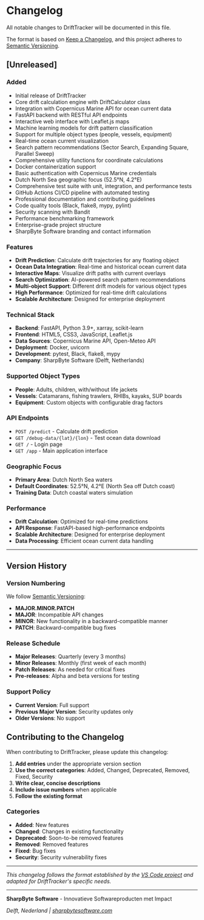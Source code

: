 # Changelog

All notable changes to DriftTracker will be documented in this file.

The format is based on [Keep a Changelog](https://keepachangelog.com/en/1.0.0/),
and this project adheres to [Semantic Versioning](https://semver.org/spec/v2.0.0.html).

## [Unreleased]

### Added
- Initial release of DriftTracker
- Core drift calculation engine with DriftCalculator class
- Integration with Copernicus Marine API for ocean current data
- FastAPI backend with RESTful API endpoints
- Interactive web interface with Leaflet.js maps
- Machine learning models for drift pattern classification
- Support for multiple object types (people, vessels, equipment)
- Real-time ocean current visualization
- Search pattern recommendations (Sector Search, Expanding Square, Parallel Sweep)
- Comprehensive utility functions for coordinate calculations
- Docker containerization support
- Basic authentication with Copernicus Marine credentials
- Dutch North Sea geographic focus (52.5°N, 4.2°E)
- Comprehensive test suite with unit, integration, and performance tests
- GitHub Actions CI/CD pipeline with automated testing
- Professional documentation and contributing guidelines
- Code quality tools (Black, flake8, mypy, pylint)
- Security scanning with Bandit
- Performance benchmarking framework
- Enterprise-grade project structure
- SharpByte Software branding and contact information

### Features
- **Drift Prediction**: Calculate drift trajectories for any floating object
- **Ocean Data Integration**: Real-time and historical ocean current data
- **Interactive Maps**: Visualize drift paths with current overlays
- **Search Optimization**: AI-powered search pattern recommendations
- **Multi-object Support**: Different drift models for various object types
- **High Performance**: Optimized for real-time drift calculations
- **Scalable Architecture**: Designed for enterprise deployment

### Technical Stack
- **Backend**: FastAPI, Python 3.9+, xarray, scikit-learn
- **Frontend**: HTML5, CSS3, JavaScript, Leaflet.js
- **Data Sources**: Copernicus Marine API, Open-Meteo API
- **Deployment**: Docker, uvicorn
- **Development**: pytest, Black, flake8, mypy
- **Company**: SharpByte Software (Delft, Netherlands)

### Supported Object Types
- **People**: Adults, children, with/without life jackets
- **Vessels**: Catamarans, fishing trawlers, RHIBs, kayaks, SUP boards
- **Equipment**: Custom objects with configurable drag factors

### API Endpoints
- `POST /predict` - Calculate drift prediction
- `GET /debug-data/{lat}/{lon}` - Test ocean data download
- `GET /` - Login page
- `GET /app` - Main application interface

### Geographic Focus
- **Primary Area**: Dutch North Sea waters
- **Default Coordinates**: 52.5°N, 4.2°E (North Sea off Dutch coast)
- **Training Data**: Dutch coastal waters simulation

### Performance
- **Drift Calculation**: Optimized for real-time predictions
- **API Response**: FastAPI-based high-performance endpoints
- **Scalable Architecture**: Designed for enterprise deployment
- **Data Processing**: Efficient ocean current data handling

---

## Version History

### Version Numbering
We follow [Semantic Versioning](https://semver.org/):
- **MAJOR.MINOR.PATCH**
- **MAJOR**: Incompatible API changes
- **MINOR**: New functionality in a backward-compatible manner
- **PATCH**: Backward-compatible bug fixes

### Release Schedule
- **Major Releases**: Quarterly (every 3 months)
- **Minor Releases**: Monthly (first week of each month)
- **Patch Releases**: As needed for critical fixes
- **Pre-releases**: Alpha and beta versions for testing

### Support Policy
- **Current Version**: Full support
- **Previous Major Version**: Security updates only
- **Older Versions**: No support

## Contributing to the Changelog

When contributing to DriftTracker, please update this changelog:

1. **Add entries** under the appropriate version section
2. **Use the correct categories**: Added, Changed, Deprecated, Removed, Fixed, Security
3. **Write clear, concise descriptions**
4. **Include issue numbers** when applicable
5. **Follow the existing format**

### Categories
- **Added**: New features
- **Changed**: Changes in existing functionality
- **Deprecated**: Soon-to-be removed features
- **Removed**: Removed features
- **Fixed**: Bug fixes
- **Security**: Security vulnerability fixes

---

*This changelog follows the format established by the [VS Code project](https://github.com/microsoft/vscode) and adapted for DriftTracker's specific needs.*

---

**SharpByte Software** - Innovatieve Softwareproducten met Impact

*Delft, Nederland | [sharpbytesoftware.com](https://sharpbytesoftware.com/)* 